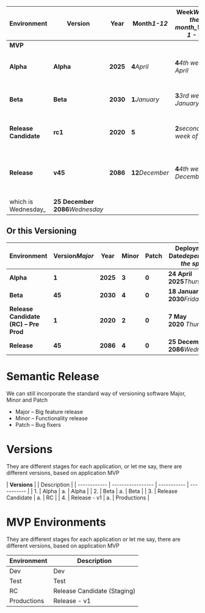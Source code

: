 | **Environment**       | **Version**                     | **Year** | **Month**_1-12_  | **Week**_Within the month_Week 1 - 5_ | **Day**_Within the week_Day 1 – 7_                          | **Real Date**                   | **Version Number**   |
| --------------------- | ------------------------------- | -------- | ---------------- | ------------------------------------- | ----------------------------------------------------------- | ------------------------------- | -------------------- |
| **MVP**               |                                 |          |                  |                                       |                                                             |                                 | **mvp.1**            |
| **Alpha**             | **Alpha**                       | **2025** | **4**_April_     | **4**_4th week of April_              | **4**_Day 4 in the 4th week of April_                       | **24 April 2025**_Thursday_     | **Alpha.2025.4.4.4** |
| **Beta**              | **Beta**                        | **2030** | **1**_January_   | **3**_3rd week of January_            | **5**_Day 5 in the 3rd week of January_                     | **18 January 2030**_Friday_     | **Beta.2030.1.3.5**  |
| **Release Candidate** | **rc1**                         | **2020** | **5**            | **2**_second week of May_             | **4**_Day 4 in the 2nd week of May_                         | **7 May 2020** Thursday         | **rc1.2020.5.2.4**   |
| **Release**           | **v45**                         | **2086** | **12**_December_ | **4**_4th week of December_           | **3**_Day 3 in the 4th week of December which is Wednesday_ | **25 December 2086**_Wednesday_ |
| which is Wednesday\_  | **25 December 2086**_Wednesday_ |

## Or this Versioning

| **Environment**                       | **Version**_Major_ | **Year** | **Minor** | **Patch** | **Deployment Date**_depends on the sprit_ | **Version Number** |
| ------------------------------------- | ------------------ | -------- | --------- | --------- | ----------------------------------------- | ------------------ |
| **Alpha**                             | **1**              | **2025** | **3**     | **0**     | **24 April 2025**_Thursday_               | **Alpha.2025.1.3** |
| **Beta**                              | **45**             | **2030** | **4**     | **0**     | **18 January 2030**_Friday_               | **Beta.2030.45.4** |
| **Release Candidate (RC) – Pre Prod** | **1**              | **2020** | **2**     | **0**     | **7 May 2020** *Thursday*                 | **rc1.2020.1.2**   |
| **Release**                           | **45**             | **2086** | **4**     | **0**     | **25 December 2086**_Wednesday_           | **v45.2086.4.0**   |

# Semantic Release

We can still incorporate the standard way of versioning software Major, Minor and Patch

- Major – Big feature release
- Minor – Functionality release
- Patch – Bug fixers

# Versions

They are different stages for each application, or let me say, there are different versions, based on application MVP

| **Versions** |                   | Description |
| ------------ | ----------------- | ----------- | ----------- |
| 1.           | Alpha             | a.          | Alpha       |
| 2.           | Beta              | a.          | Beta        |
| 3.           | Release Candidate | a.          | RC          |
| 4.           | Release - v1      | a.          | Productions |

# MVP Environments

They are different stages for each application or let me say, there are different versions, based on application MVP

| Environment | Description                 |
| ----------- | --------------------------- |
| Dev         | Dev                         |
| Test        | Test                        |
| RC          | Release Candidate (Staging) |
| Productions | Release - v1                |
